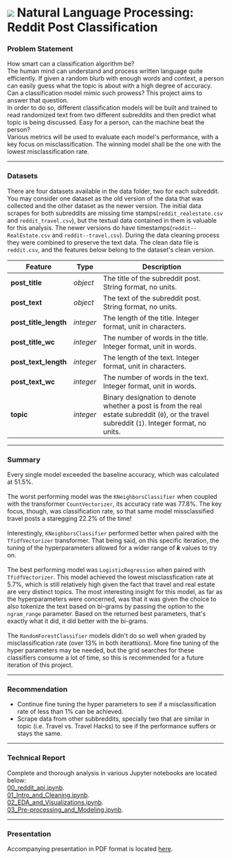 # ![](https://ga-dash.s3.amazonaws.com/production/assets/logo-9f88ae6c9c3871690e33280fcf557f33.png) Natural Language Processing: Reddit Post Classification

### Problem Statement

How smart can a classification algorithm be?<br>
The human mind can understand and process written language quite efficiently.  If given a random blurb with enough words and context, a person can easily guess what the topic is about with a high degree of accuracy.  Can a classification model mimic such prowess?  This project aims to answer that question.<br>
In order to do so, different classification models will be built and trained to read randomized text from two different subreddits and then predict what topic is being discussed.  Easy for a person, can the machine beat the person?<br>
Various metrics will be used to evaluate each model's performance, with a key focus on misclassification.  The winning model shall be the one with the lowest misclassification rate.


-----

### Datasets

There are four datasets available in the data folder, two for each subreddit. You may consider one dataset as the old version of the data that was collected and the other dataset as the newer version. The initial data scrapes for both subreddits are missing time stamps(`reddit_realestate.csv` and `reddit_travel.csv`), but the textual data contained in them is valuable for this analysis. The newer versions do have timestamps(`reddit--RealEstate.csv` and `reddit--travel.csv`). During the data cleaning process they were combined to preserve the text data. The clean data file is `reddit.csv`, and the features below belong to the dataset's clean version.

|Feature|Type|Description|
|---|---|---|
|**post_title**|_object_|The title of the subreddit post. String format, no units.|
|**post_text**|_object_|The text of the subreddit post. String format, no units.|
|**post_title_length**|_integer_|The length of the title. Integer format, unit in characters.|
|**post_title_wc**|_integer_|The number of words in the title. Integer format, unit in words.|
|**post_text_length**|_integer_|The length of the text. Integer format, unit in characters.|
|**post_text_wc**|_integer_|The number of words in the text. Integer format, unit in words.|
|**topic**|_integer_|Binary designation to denote whether a post is from the real estate subreddit (`0`), or the travel subreddit (`1`). Integer format, no units.|

---

### Summary

Every single model exceeded the baseline accuracy, which was calculated at 51.5%.<br><br>
The worst performing model was the `KNeighborsClassifier` when coupled with the transformer `CountVectorizer`, its accuracy rate was 77.8%.  The key focus, though, was classification rate, so that same model missclassified travel posts a staregging 22.2% of the time!<br><br>
Interestingly, `KNeighborsClassifier` performed better when paired with the `TfidfVectorizer` transformer. That being said, on this specific iteration, the tuning of the hyperparameters allowed for a wider range of _**k**_ values to try on.<br><br>
The best performing model was `LogisticRegression` when paired with `TfidfVectorizer`.  This model achieved the lowest misclassfication rate at 5.7%, which is still relatively high given the fact that travel and real estate are very distinct topics. The most interesting insight for this model, as far as the hyperparameters were concerned, was that it was given the choice to also tokenize the text based on bi-grams by passing the option to the `ngram_range` parameter.  Based on the returned best parameters, that's exactly what it did, it did better with the bi-grams.<br><br>
The `RandomForestClassifier` models didn't do so well when graded by misclassification rate (over 13% in both iterattions).  More fine tuning of the hyper parameters may be needed, but the grid searches for these classifiers consume a lot of time, so this is recommended for a future iteration of this project.


---

### Recommendation

* Continue fine tuning the hyper parameters to see if a misclassification rate of less than 1% can be achieved.
* Scrape data from other subbreddits, specially two that are similar in topic (i.e. Travel vs. Travel Hacks) to see if the performance suffers or stays the same.

---

### Technical Report

Complete and thorough analysis in various Jupyter notebooks are located below:<br> 
[00_reddit_api.ipynb](./code/00_reddit_api.ipynb).<br>
[01_Intro_and_Cleaning.ipynb](./code/01_Intro_and_Cleaning.ipynb).<br>
[02_EDA_and_Visualizations.ipynb](./code/02_EDA_and_Visualizations.ipynb).<br>
[03_Pre-processing_and_Modeling.ipynb](./code/03_Pre-processing_and_Modeling.ipynb).<br>

---


### Presentation

Accompanying presentation in PDF format is located [here](./presentation/).

